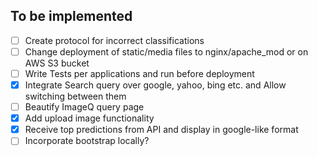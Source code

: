 ## To be implemented

- [ ] Create protocol for incorrect classifications
- [ ] Change deployment of static/media files to nginx/apache_mod or on AWS S3 bucket
- [ ] Write Tests per applications and run before deployment
- [x] Integrate Search query over google, yahoo, bing etc. and Allow switching between them
- [ ] Beautify ImageQ query page
- [x] Add upload image functionality
- [x] Receive top predictions from API and display in google-like format
- [ ] Incorporate bootstrap locally?